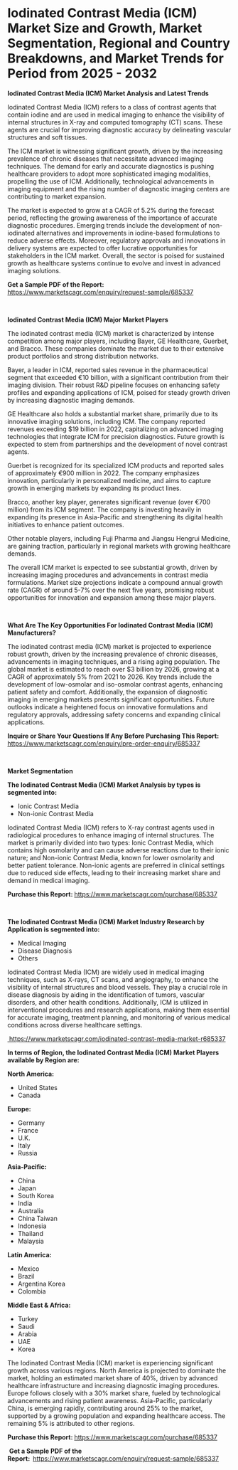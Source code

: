 <p><h1>Iodinated Contrast Media (ICM) Market Size and Growth, Market Segmentation, Regional and Country Breakdowns, and Market Trends for Period from 2025 -  2032</h1></p><p><strong>Iodinated Contrast Media (ICM) Market Analysis and Latest Trends</strong></p>
<p><p>Iodinated Contrast Media (ICM) refers to a class of contrast agents that contain iodine and are used in medical imaging to enhance the visibility of internal structures in X-ray and computed tomography (CT) scans. These agents are crucial for improving diagnostic accuracy by delineating vascular structures and soft tissues.</p><p>The ICM market is witnessing significant growth, driven by the increasing prevalence of chronic diseases that necessitate advanced imaging techniques. The demand for early and accurate diagnostics is pushing healthcare providers to adopt more sophisticated imaging modalities, propelling the use of ICM. Additionally, technological advancements in imaging equipment and the rising number of diagnostic imaging centers are contributing to market expansion.</p><p>The market is expected to grow at a CAGR of 5.2% during the forecast period, reflecting the growing awareness of the importance of accurate diagnostic procedures. Emerging trends include the development of non-iodinated alternatives and improvements in iodine-based formulations to reduce adverse effects. Moreover, regulatory approvals and innovations in delivery systems are expected to offer lucrative opportunities for stakeholders in the ICM market. Overall, the sector is poised for sustained growth as healthcare systems continue to evolve and invest in advanced imaging solutions.</p></p>
<p><strong>Get a Sample PDF of the Report:&nbsp;</strong> <a href="https://www.marketscagr.com/enquiry/request-sample/685337?utm_campaign=1097&utm_medium=2&utm_source=Github&utm_content=ia&utm_term=19042025&utm_id=iodinated-contrast-media-icm">https://www.marketscagr.com/enquiry/request-sample/685337</a></p>
<p>&nbsp;</p>
<p><strong>Iodinated Contrast Media (ICM) Major Market Players</strong></p>
<p><p>The iodinated contrast media (ICM) market is characterized by intense competition among major players, including Bayer, GE Healthcare, Guerbet, and Bracco. These companies dominate the market due to their extensive product portfolios and strong distribution networks.</p><p>Bayer, a leader in ICM, reported sales revenue in the pharmaceutical segment that exceeded €10 billion, with a significant contribution from their imaging division. Their robust R&D pipeline focuses on enhancing safety profiles and expanding applications of ICM, poised for steady growth driven by increasing diagnostic imaging demands.</p><p>GE Healthcare also holds a substantial market share, primarily due to its innovative imaging solutions, including ICM. The company reported revenues exceeding $19 billion in 2022, capitalizing on advanced imaging technologies that integrate ICM for precision diagnostics. Future growth is expected to stem from partnerships and the development of novel contrast agents.</p><p>Guerbet is recognized for its specialized ICM products and reported sales of approximately €900 million in 2022. The company emphasizes innovation, particularly in personalized medicine, and aims to capture growth in emerging markets by expanding its product lines.</p><p>Bracco, another key player, generates significant revenue (over €700 million) from its ICM segment. The company is investing heavily in expanding its presence in Asia-Pacific and strengthening its digital health initiatives to enhance patient outcomes.</p><p>Other notable players, including Fuji Pharma and Jiangsu Hengrui Medicine, are gaining traction, particularly in regional markets with growing healthcare demands.</p><p>The overall ICM market is expected to see substantial growth, driven by increasing imaging procedures and advancements in contrast media formulations. Market size projections indicate a compound annual growth rate (CAGR) of around 5-7% over the next five years, promising robust opportunities for innovation and expansion among these major players.</p></p>
<p>&nbsp;</p>
<p><strong>What Are The Key Opportunities For Iodinated Contrast Media (ICM) Manufacturers?</strong></p>
<p><p>The iodinated contrast media (ICM) market is projected to experience robust growth, driven by the increasing prevalence of chronic diseases, advancements in imaging techniques, and a rising aging population. The global market is estimated to reach over $3 billion by 2026, growing at a CAGR of approximately 5% from 2021 to 2026. Key trends include the development of low-osmolar and iso-osmolar contrast agents, enhancing patient safety and comfort. Additionally, the expansion of diagnostic imaging in emerging markets presents significant opportunities. Future outlooks indicate a heightened focus on innovative formulations and regulatory approvals, addressing safety concerns and expanding clinical applications.</p></p>
<p><strong>Inquire or Share Your Questions If Any Before Purchasing This Report:</strong> <a href="https://www.marketscagr.com/enquiry/pre-order-enquiry/685337?utm_campaign=1097&utm_medium=2&utm_source=Github&utm_content=ia&utm_term=19042025&utm_id=iodinated-contrast-media-icm">https://www.marketscagr.com/enquiry/pre-order-enquiry/685337</a></p>
<p>&nbsp;</p>
<p><strong>Market Segmentation</strong></p>
<p><strong>The Iodinated Contrast Media (ICM) Market Analysis by types is segmented into:</strong></p>
<p><ul><li>Ionic Contrast Media</li><li>Non-ionic Contrast Media</li></ul></p>
<p><p>Iodinated Contrast Media (ICM) refers to X-ray contrast agents used in radiological procedures to enhance imaging of internal structures. The market is primarily divided into two types: Ionic Contrast Media, which contains high osmolarity and can cause adverse reactions due to their ionic nature; and Non-ionic Contrast Media, known for lower osmolarity and better patient tolerance. Non-ionic agents are preferred in clinical settings due to reduced side effects, leading to their increasing market share and demand in medical imaging.</p></p>
<p><strong>Purchase this Report:&nbsp;</strong><a href="https://www.marketscagr.com/purchase/685337?utm_campaign=1097&utm_medium=2&utm_source=Github&utm_content=ia&utm_term=19042025&utm_id=iodinated-contrast-media-icm">https://www.marketscagr.com/purchase/685337</a></p>
<p>&nbsp;</p>
<p><strong>The Iodinated Contrast Media (ICM) Market Industry Research by Application is segmented into:</strong></p>
<p><ul><li>Medical Imaging</li><li>Disease Diagnosis</li><li>Others</li></ul></p>
<p><p>Iodinated Contrast Media (ICM) are widely used in medical imaging techniques, such as X-rays, CT scans, and angiography, to enhance the visibility of internal structures and blood vessels. They play a crucial role in disease diagnosis by aiding in the identification of tumors, vascular disorders, and other health conditions. Additionally, ICM is utilized in interventional procedures and research applications, making them essential for accurate imaging, treatment planning, and monitoring of various medical conditions across diverse healthcare settings.</p></p>
<p><a href="https://www.marketscagr.com/iodinated-contrast-media-market-r685337?utm_campaign=1097&utm_medium=2&utm_source=Github&utm_content=ia&utm_term=19042025&utm_id=iodinated-contrast-media-icm">&nbsp;https://www.marketscagr.com/iodinated-contrast-media-market-r685337</a></p>
<p><strong>In terms of Region, the Iodinated Contrast Media (ICM) Market Players available by Region are:</strong></p>
<p>
    <p> <strong> North America: </strong>
        <ul>
            <li>United States</li>
            <li>Canada</li>
        </ul>
        </p> 
    <p> <strong> Europe: </strong>
        <ul>
            <li>Germany</li>
            <li>France</li>
            <li>U.K.</li>
            <li>Italy</li>
            <li>Russia</li>
        </ul>
        </p> 
    <p> <strong> Asia-Pacific: </strong>
        <ul>
            <li>China</li>
            <li>Japan</li>
            <li>South Korea</li>
            <li>India</li>
            <li>Australia</li>
            <li>China Taiwan</li>
            <li>Indonesia</li>
            <li>Thailand</li>
            <li>Malaysia</li>
        </ul>
        </p> 
    <p> <strong> Latin America: </strong>
        <ul>
            <li>Mexico</li>
            <li>Brazil</li>
            <li>Argentina Korea</li>
            <li>Colombia</li>
        </ul>
        </p> 
    <p> <strong> Middle East & Africa: </strong>
        <ul>
            <li>Turkey</li>
            <li>Saudi</li>
            <li>Arabia</li>
            <li>UAE</li>
            <li>Korea</li>
        </ul>
    </p>
    </p>
<p><p>The Iodinated Contrast Media (ICM) market is experiencing significant growth across various regions. North America is projected to dominate the market, holding an estimated market share of 40%, driven by advanced healthcare infrastructure and increasing diagnostic imaging procedures. Europe follows closely with a 30% market share, fueled by technological advancements and rising patient awareness. Asia-Pacific, particularly China, is emerging rapidly, contributing around 25% to the market, supported by a growing population and expanding healthcare access. The remaining 5% is attributed to other regions.</p></p>
<p><strong>Purchase this Report: </strong><a href="https://www.marketscagr.com/purchase/685337?utm_campaign=1097&utm_medium=2&utm_source=Github&utm_content=ia&utm_term=19042025&utm_id=iodinated-contrast-media-icm">https://www.marketscagr.com/purchase/685337</a></p>
<p>&nbsp;<strong>Get a Sample PDF of the Report:&nbsp;&nbsp;</strong><a href="https://www.marketscagr.com/enquiry/request-sample/685337?utm_campaign=1097&utm_medium=2&utm_source=Github&utm_content=ia&utm_term=19042025&utm_id=iodinated-contrast-media-icm">https://www.marketscagr.com/enquiry/request-sample/685337</a></p>
<p><strong></strong></p>
<p><p></p><p></p><p></p></p>